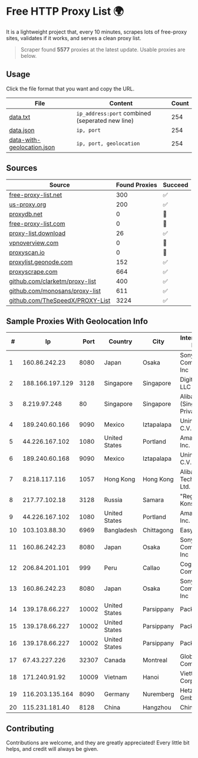 
# Free HTTP Proxy List 🌍

It is a lightweight project that, every 10 minutes, scrapes lots of free-proxy sites, validates if it works, and serves a clean proxy list.


> Scraper found **5577** proxies at the latest update. Usable proxies are below.

## Usage

Click the file format that you want and copy the URL.


|File|Content|Count|
|----|-------|-----|
|[data.txt](https://raw.githubusercontent.com/themiralay/Proxy-List-World/master/data.txt)|`ip_address:port` combined (seperated new line)|254|
|[data.json](https://raw.githubusercontent.com/themiralay/Proxy-List-World/master/data.json)|`ip, port`|254|
|[data-with-geolocation.json](https://raw.githubusercontent.com/themiralay/Proxy-List-World/master/data-with-geolocation.json)|`ip, port, geolocation`|254|

## Sources

|Source|Found Proxies|Succeed|
|------|-------------|-------|
|[free-proxy-list.net](https://free-proxy-list.net)|300|✅|
|[us-proxy.org](https://www.us-proxy.org)|200|✅|
|[proxydb.net](http://proxydb.net)|0|🚫|
|[free-proxy-list.com](https://free-proxy-list.com/?page=&port=&type%5B%5D=http&type%5B%5D=https&up_time=0&search=Search)|0|🚫|
|[proxy-list.download](https://www.proxy-list.download/HTTP)|26|✅|
|[vpnoverview.com](https://vpnoverview.com/privacy/anonymous-browsing/free-proxy-servers)|0|🚫|
|[proxyscan.io](https://www.proxyscan.io)|0|🚫|
|[proxylist.geonode.com](https://proxylist.geonode.com/api/proxy-list?limit=300&page=1&sort_by=lastChecked&sort_type=desc&protocols=http,https)|152|✅|
|[proxyscrape.com](https://api.proxyscrape.com/v2/?request=displayproxies&protocol=http&timeout=10000&country=all&ssl=all&anonymity=all)|664|✅|
|[github.com/clarketm/proxy-list](https://raw.githubusercontent.com/clarketm/proxy-list/master/proxy-list-raw.txt)|400|✅|
|[github.com/monosans/proxy-list](https://raw.githubusercontent.com/monosans/proxy-list/main/proxies/http.txt)|611|✅|
|[github.com/TheSpeedX/PROXY-List](https://raw.githubusercontent.com/TheSpeedX/PROXY-List/master/http.txt)|3224|✅|


## Sample Proxies With Geolocation Info

|#|Ip|Port|Country|City|Internet Service Provider|
|-|--|----|-------|----|-------------------------|
|1|160.86.242.23|8080|Japan|Osaka|Sony Network Communications Inc|
|2|188.166.197.129|3128|Singapore|Singapore|DigitalOcean, LLC|
|3|8.219.97.248|80|Singapore|Singapore|Alibaba Cloud (Singapore) Private Limited|
|4|189.240.60.166|9090|Mexico|Iztapalapa|Uninet S.A. de C.V.|
|5|44.226.167.102|1080|United States|Portland|Amazon.com, Inc.|
|6|189.240.60.168|9090|Mexico|Iztapalapa|Uninet S.A. de C.V.|
|7|8.218.117.116|1057|Hong Kong|Hong Kong|Alibaba (US) Technology Co., Ltd.|
|8|217.77.102.18|3128|Russia|Samara|"Region Svyaz Konsalt" LLC|
|9|44.226.167.102|1080|United States|Portland|Amazon.com, Inc.|
|10|103.103.88.30|6969|Bangladesh|Chittagong|Easy Net - BD|
|11|160.86.242.23|8080|Japan|Osaka|Sony Network Communications Inc|
|12|206.84.201.101|999|Peru|Callao|Cogent Communications|
|13|160.86.242.23|8080|Japan|Osaka|Sony Network Communications Inc|
|14|139.178.66.227|10002|United States|Parsippany|Packet Host, Inc.|
|15|139.178.66.227|10002|United States|Parsippany|Packet Host, Inc.|
|16|139.178.66.227|10002|United States|Parsippany|Packet Host, Inc.|
|17|67.43.227.226|32307|Canada|Montreal|GloboTech Communications|
|18|171.240.91.92|10009|Vietnam|Hanoi|Viettel Corporation|
|19|116.203.135.164|8090|Germany|Nuremberg|Hetzner Online GmbH|
|20|115.231.181.40|8128|China|Hangzhou|China Telecom|



## Contributing

Contributions are welcome, and they are greatly appreciated! Every
little bit helps, and credit will always be given.

